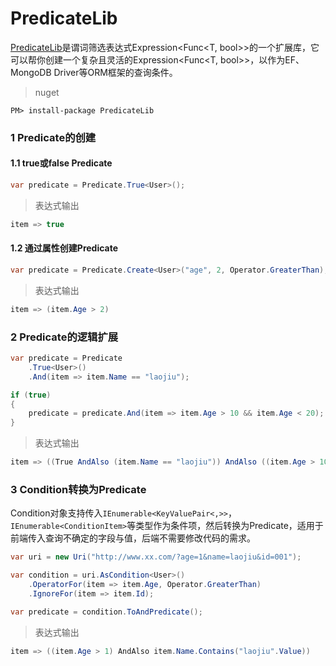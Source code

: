 # PredicateLib
[PredicateLib](https://github.com/xljiulang/PredicateLib)是谓词筛选表达式Expression&lt;Func&lt;T, bool>>的一个扩展库，它可以帮你创建一个复杂且灵活的Expression&lt;Func&lt;T, bool>>，以作为EF、MongoDB Driver等ORM框架的查询条件。

> nuget

`PM> install-package PredicateLib`

### 1 Predicate的创建
#### 1.1 true或false Predicate
```c#
var predicate = Predicate.True<User>();
```
> 表达式输出

```c#
item => true
```

#### 1.2 通过属性创建Predicate
```c#
var predicate = Predicate.Create<User>("age", 2, Operator.GreaterThan);
```

> 表达式输出

```c#
item => (item.Age > 2)
```


### 2 Predicate的逻辑扩展
```c#
var predicate = Predicate
    .True<User>()
    .And(item => item.Name == "laojiu");

if (true)
{
    predicate = predicate.And(item => item.Age > 10 && item.Age < 20);
}
```
> 表达式输出

```c#
item => ((True AndAlso (item.Name == "laojiu")) AndAlso ((item.Age > 10) AndAlso (item.Age < 20)))
```


### 3 Condition转换为Predicate
Condition对象支持传入`IEnumerable<KeyValuePair<,>>`，`IEnumerable<ConditionItem>`等类型作为条件项，然后转换为Predicate，适用于前端传入查询不确定的字段与值，后端不需要修改代码的需求。

```c#
var uri = new Uri("http://www.xx.com/?age=1&name=laojiu&id=001");

var condition = uri.AsCondition<User>()
    .OperatorFor(item => item.Age, Operator.GreaterThan)
    .IgnoreFor(item => item.Id);

var predicate = condition.ToAndPredicate();
```
> 表达式输出

```c#
item => ((item.Age > 1) AndAlso item.Name.Contains("laojiu".Value))
```


